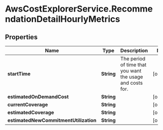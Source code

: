 # AwsCostExplorerService.RecommendationDetailHourlyMetrics

## Properties

Name | Type | Description | Notes
------------ | ------------- | ------------- | -------------
**startTime** | **String** | The period of time that you want the usage and costs for. | [optional] 
**estimatedOnDemandCost** | **String** |  | [optional] 
**currentCoverage** | **String** |  | [optional] 
**estimatedCoverage** | **String** |  | [optional] 
**estimatedNewCommitmentUtilization** | **String** |  | [optional] 


